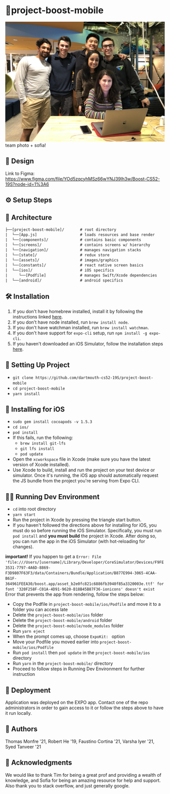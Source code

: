 # 📱project-boost-mobile 

![*how?*](https://github.com/dartmouth-cs52-19S/project-boost-web/blob/master/src/assets/team.jpg)
team photo + sofia!

## 🎨 Design 

Link to Figma: https://www.figma.com/file/YOd5zqcyhMSz66wYNJ39lh3w/Boost-CS52-19S?node-id=1%3A6
## ⚙️ Setup Steps  

## 📐 Architecture 

```
├──[project-boost-mobile]/       # root directory
|  └──[App.js]                   # loads resources and base render
|  └──[components]/              # contains basic components 
|  └──[screens]/                 # contains screens w/ hierarchy
|  └──[navigation]/              # manages navigation stacks
|  └──[state]/                   # redux store
|  └──[assets]/                  # images/graphics
|  └──[constants]/               # react native screen basics
|  └──[ios]/                     # iOS specifics
|     └──[Podfile]               # manages Swift/Xcode dependencies
|  └──[android]/                 # android specifics
```

## 🛠️ Installation 

1. If you don't have homebrew installed, install it by following the instructions linked [here](https://brew.sh/).
2. If you don't have node installed, run `brew install node`.
3. If you don't have watchman installed, run `brew install watchman`.
4. If you don't have support for `expo-cli` setup, run `npm install -g expo-cli`.
5. If you haven't downloaded an iOS Simulator, follow the installation steps [here](https://docs.expo.io/versions/v32.0.0/introduction/installation/).

## 🧰 Setting Up Project 

- `git clone https://github.com/dartmouth-cs52-19S/project-boost-mobile`
- `cd project-boost-mobile`
- `yarn install`

## 🍎 Installing for iOS 

- `sudo gem install cocoapods -v 1.5.3`
- `cd ios/`
- `pod install`
- If this fails, run the following:
    - `brew install git-lfs`
    - `git lfs install`
    - `pod update`
- Open the `xcworkspace` file in Xcode (make sure you have the latest version of Xcode installed).
- Use Xcode to build, install and run the project on your test device or simulator. Once it's running, the iOS app should automatically request the JS bundle from the project you're serving from Expo CLI.

## 🏃‍♀️ Running Dev Environment 

- `cd` into root directory
- `yarn start`
- Run the project in Xcode by pressing the triangle start button.
- If you haven't followed the directions above for installing for iOS, you must do so before running the iOS Simulator. Specifically, you must run `pod install` and **you must build** the project in Xcode. After doing so, you can run the app in the iOS Simulator (with hot-reloading for changes).

**important!**
If you happen to get a `Error: File 'file:///Users/[username]/Library/Developer/CoreSimulator/Devices/F9FE3531-7797-4A6D-8869-F3D9807F63F3/data/Containers/Bundle/Application/B877E994-3065-4CAA-B61F-364961FEEA30/boost.app/asset_b2e0fc821c6886fb3940f85a3320003e.ttf' for font '320F258F-C01A-4D91-9620-B18B45B87F36-ionicons' doesn't exist` Error that prevents the app from rendering, follow the steps below:

- Copy the Podfile in `project-boost-mobile/ios/Podfile` and move it to a folder you can access late
- Delete the `project-boost-mobile/ios` folder
- Delete the `project-boost-mobile/android` folder
- Delete the `project-boost-mobile/node_modules` folder
- Run `yarn eject`
- When the prompt comes up, choose `ExpoKit: ` option
- Move your Podfile you moved earlier into `project-boost-mobile/ios/Podfile`
- Run `pod install` then `pod update` in the `project-boost-mobile/ios` directory
- Run `yarn` in the `project-boost-mobile/` directory
- Proceed to follow steps in Running Dev Environment for further instruction

## 🚀 Deployment 

Application was deployed on the EXPO app. Contact one of the repo administrators in order to gain access to it or follow the steps above to have it run locally.

## 👵 Authors 

Thomas Monfre '21,
Robert He '19,
Faustino Cortina '21,
Varsha Iyer '21,
Syed Tanveer '21

## 💓 Acknowledgments 

We would like to thank Tim for being a great prof and providing a wealth of knowledge, and Sofia for being an amazing resource for help and support. Also thank you to stack overflow, and just generally google.
